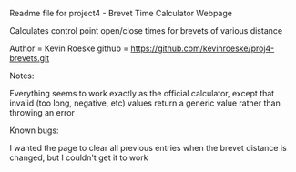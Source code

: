 Readme file for project4 - Brevet Time Calculator Webpage

Calculates control point open/close times for brevets of various distance

Author = Kevin Roeske
github = https://github.com/kevinroeske/proj4-brevets.git


Notes:

Everything seems to work exactly as the official calculator, except that invalid (too long, negative, etc) values return a generic
value rather than throwing an error

Known bugs:

I wanted the page to clear all previous entries when the brevet distance is changed, but I couldn't get it to work
